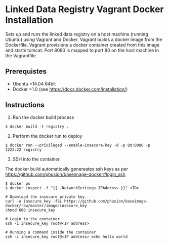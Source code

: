 Linked Data Registry Vagrant Docker Installation
================================================


Sets up and runs the linked data registry on a host machine (running Ubuntu) using Vagrant and Docker. Vagrant builds a docker image from the Dockerfile. Vagrant provisions a docker container created from this image and starts tomcat. Port 8080 is mapped to port 80 on the host machine in the Vagrantfile. 

## Prerequistes

- Ubuntu >14.04 64bit
- Docker >1.0  (see https://docs.docker.com/installation/)


## Instructions

1. Run the docker build process

```
$ docker build -t registry .
```

2. Perform the docker run to deploy
```
$ docker run --privileged --enable-insecure-key -d -p 80:8080 -p 2222:22 registry
```

3. SSH into the container

The docker build automatically genereates ssh keys as per https://github.com/phusion/baseimage-docker#login_ssh
```
$ docker ps
$ docker inspect -f "{{ .NetworkSettings.IPAddress }}" <ID>

# Download the insecure private key
curl -o insecure_key -fSL https://github.com/phusion/baseimage-docker/raw/master/image/insecure_key
chmod 600 insecure_key

# Login to the container
ssh -i insecure_key root@<IP address>

# Running a command inside the container
ssh -i insecure_key root@<IP address> echo hello world
```


